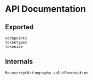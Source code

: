 # API Documentation

## Exported


```@docs
codepoints
tokentypes
tokenize
```

## Internals

```@docs
ManuscriptOrthography.splitPunctuation
```